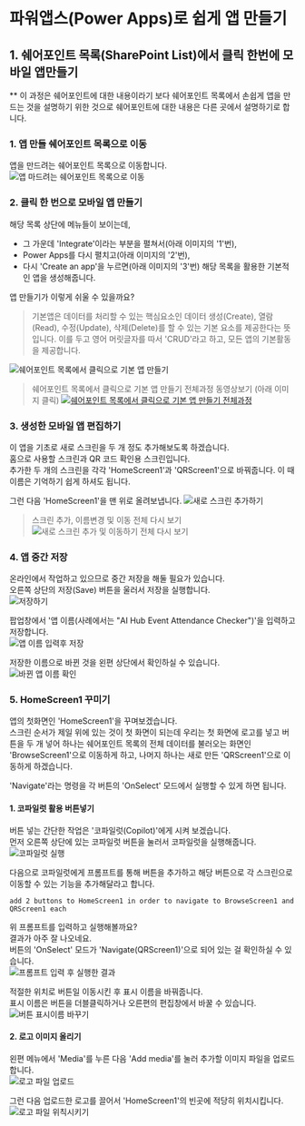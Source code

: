 # 파워앱스(Power Apps)로 쉽게 앱 만들기

## 1. 쉐어포인트 목록(SharePoint List)에서 클릭 한번에 모바일 앱만들기
** 이 과정은 쉐어포인트에 대한 내용이라기 보다 쉐어포인트 목록에서 손쉽게 앱을 만드는 것을 설명하기 위한 것으로 쉐어포인트에 대한 내용은 다른 곳에서 설명하기로 합니다.  

### 1. 앱 만들 쉐어포인트 목록으로 이동
앱을 만드려는 쉐어포인트 목록으로 이동합니다.
![앱 마드려는 쉐어포인트 목록으로 이동](Images/share-point-list-01.png)

### 2. 클릭 한 번으로 모바일 앱 만들기
해당 목록 상단에 메뉴들이 보이는데,  
- 그 가운데 'Integrate'이라는 부분을 펼쳐서(아래 이미지의 '1'번),  
- Power Apps를 다시 펼치고(아래 이미지의 '2'번),  
- 다시 'Create an app'을 누르면(아래 이미지의 '3'번) 해당 목록을 활용한 기본적인 앱을 생성해줍니다.  

앱 만들기가 이렇게 쉬울 수 있을까요?
>기본앱은 데이터를 처리할 수 있는 핵심요소인 데이터 생성(Create), 열람(Read), 수정(Update), 삭제(Delete)를 할 수 있는 기본 요소를 제공한다는 뜻입니다. 이를 두고 영어 머릿글자를 따서 'CRUD'라고 하고, 모든 앱의 기본활동을 제공합니다.  

![쉐어포인트 목록에서 클릭으로 기본 앱 만들기](Images/share-point-list-02.png)

>쉐어포인트 목록에서 클릭으로 기본 앱 만들기 전체과정 동영상보기 (아래 이미지 클릭)
>[![쉐어포인트 목록에서 클릭으로 기본 앱 만들기 전체과정](Images/one-clilck-app-building-from-sharepoint-list.png)](https://www.youtube.com/watch?v=9bp_hYfgsEQ)

### 3. 생성한 모바일 앱 편집하기
이 앱을 기초로 새로 스크린을 두 개 정도 추가해보도록 하겠습니다.  
홈으로 사용할 스크린과 QR 코드 확인용 스크린입니다.  
추가한 두 개의 스크린을 각각 'HomeScreen1'과 'QRScreen1'으로 바꿔줍니다. 이 때 이름은 기억하기 쉽게 하셔도 됩니다.  

그런 다음 'HomeScreen1'을 맨 위로 올려보냅니다.
![새로 스크린 추가하기](Images/power-apps-add-move-screen.png)
>스크린 추가, 이름변경 및 이동 전체 다시 보기
>![새로 스크린 추가 및 이동하기 전체 다시 보기](Images/power-apps-add-move-screen.gif)

### 4. 앱 중간 저장
온라인에서 작업하고 있으므로 중간 저장을 해둘 필요가 있습니다.  
오른쪽 상단의 저장(Save) 버튼을 울러서 저장을 실행합니다.  
![저장하기](Images/power-apps-app-saving-01.png)  

팝업창에서 '앱 이름(사례에서는 "AI Hub Event Attendance Checker")'을 입력하고 저장합니다.  
![앱 이름 입력후 저장](Images/power-apps-app-saving-02.png)  

저장한 이름으로 바뀐 것을 왼편 상단에서 확인하실 수 있습니다.  
![바뀐 앱 이름 확인](Images/power-apps-app-saving-03.png)

### 5. HomeScreen1 꾸미기
앱의 첫화면인 'HomeScreen1'을 꾸며보겠습니다.  
스크린 순서가 제일 위에 있는 것이 첫 화면이 되는데 우리는 첫 화면에 로고를 넣고 버튼을 두 개 넣어 하나는 쉐어포인트 목록의 전체 데이터를 불러오는 화면인 'BrowseScreen1'으로 이동하게 하고, 나머지 하나는 새로 만든 'QRScreen1'으로 이동하게 하겠습니다.  

'Navigate'라는 명령을 각 버튼의 'OnSelect' 모드에서 실행할 수 있게 하면 됩니다.  

#### 1. 코파일럿 활용 버튼넣기
버튼 넣는 간단한 작업은 '코파일럿(Copilot)'에게 시켜 보겠습니다.  
먼저 오른쪽 상단에 있는 코파일럿 버튼을 눌러서 코파일럿을 실행해줍니다.  
![코파일럿 실행](Images/power-apps-activate-Copilot-01.png)  

다음으로 코파일럿에게 프롬프트를 통해 버튼을 추가하고 해당 버튼으로 각 스크린으로 이동할 수 있는 기능을 추가해달라고 합니다.  
```power apps
add 2 buttons to HomeScreen1 in order to navigate to BrowseScreen1 and QRScreen1 each
```
위 프롬프트를 입력하고 실행해볼까요?  
결과가 아주 잘 나오네요.  
버튼의 'OnSelect' 모드가 'Navigate(QRScreen1)'으로 되어 있는 걸 확인하실 수 있습니다.  
![프롬프트 입력 후 실행한 결과](Images/power-apps-activate-Copilot-02.png)  

적절한 위치로 버튼일 이동시킨 후 표시 이름을 바꿔줍니다.  
표시 이름은 버튼을 더블클릭하거나 오른편의 편집창에서 바꿀 수 있습니다.  
![버튼 표시이름 바꾸기](Images/power-apps-homescreen1-button-edit.png)  

#### 2. 로고 이미지 올리기
왼편 메뉴에서 'Media'를 누른 다음 'Add media'를 눌러 추가할 이미지 파일을 업로드 합니다.  
![로고 파일 업로드](Images/power-apps-upload-logo.png)

그런 다음 업로드한 로고를 끌어서 'HomeScreen1'의 빈곳에 적당히 위치시킵니다.  
![로고 파일 위칙시키기](Images/power-apps-locate-logo.gif)  

